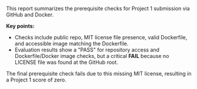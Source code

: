 This report summarizes the prerequisite checks for Project 1 submission via GitHub and Docker.

**Key points:**
*   Checks include public repo, MIT license file presence, valid Dockerfile, and accessible image matching the Dockerfile.
*   Evaluation results show a "PASS" for repository access and Dockerfile/Docker image checks, but a critical **FAIL** because no LICENSE file was found at the GitHub root.

The final prerequisite check fails due to this missing MIT license, resulting in a Project 1 score of zero.